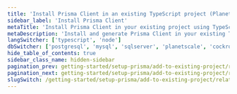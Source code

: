 ```yaml
---
title: 'Install Prisma Client in an existing TypeScript project (PlanetScale)'
sidebar_label: 'Install Prisma Client'
metaTitle: 'Install Prisma Client in your existing project using TypeScript and PlanetScale'
metaDescription: 'Install and generate Prisma Client in your existing TypeScript and PlanetScale project'
langSwitcher: ['typescript', 'node']
dbSwitcher: ['postgresql', 'mysql', 'sqlserver', 'planetscale', 'cockroachdb']
hide_table_of_contents: true
sidebar_class_name: hidden-sidebar
pagination_prev: getting-started/setup-prisma/add-to-existing-project/relational-databases/introspection-typescript-planetscale
pagination_next: getting-started/setup-prisma/add-to-existing-project/relational-databases/querying-the-database-typescript-planetscale
slugSwitch: /getting-started/setup-prisma/add-to-existing-project/relational-databases/install-prisma-client-
---
```

